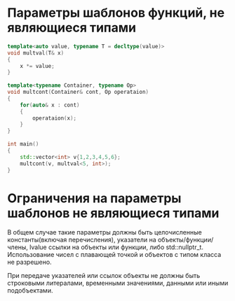 # Параметры шаблонов функций, не являющиеся типами
```cpp
template<auto value, typename T = decltype(value)>  
void multval(T& x)  
{  
    x *= value;  
}  
  
template<typename Container, typename Op>  
void multcont(Container& cont, Op operataion)  
{  
    for(auto& x : cont)  
    {  
        operataion(x);  
    }  
}  
  
int main()  
{  
    std::vector<int> v{1,2,3,4,5,6};  
    multcont(v, multval<5, int>);  
}
```

# Ограничения на параметры шаблонов не являющиеся типами
В общем случае такие параметры должны быть целочисленные константы(включая перечисления), указатели на объекты/функции/члены, lvalue ссылки на объекты или функции, либо std::nullptr_t. Использование чисел с плавающей точкой и объектов с типом класса не разрешено.

При передаче указателей или ссылок объекты не должны быть строковыми литералами, временными значениями, данными или иными подобъектами.